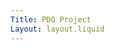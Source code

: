 ```yaml
---
Title: PDQ Project
Layout: layout.liquid
---
```


<pdq-json id="holiday-data">
<script type="application/json" slot="json">

<pdq-data-request id="posts-data" url="https://www.gov.uk/bank-holidays.json"></pdq-data-request>
<pdq-table id="bank-holidays" source="holiday-data"></pdq-table>
<pdq-perspective-viewer height="220px" table="bank-holidays" slicers='["title", "date"]'></pdq-perspective-viewer>

</script>
</pdq-json>



